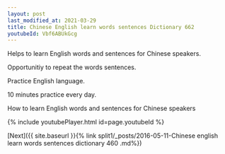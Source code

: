 ```yaml
---
layout: post
last_modified_at: 2021-03-29
title: Chinese English learn words sentences Dictionary 662 
youtubeId: Vbf6ABUkGcg
---
```

 
 
Helps to learn English words and sentences for Chinese speakers.

Opportunitiy to repeat the words sentences. 

Practice English language. 
 
10 minutes practice every day. 
 
How to learn English words and sentences for Chinese speakers 
 
{% include youtubePlayer.html id=page.youtubeId %}
 
 
[Next]({{ site.baseurl }}{% link  split1/_posts/2016-05-11-Chinese english learn words sentences dictionary 460 .md%})
 
